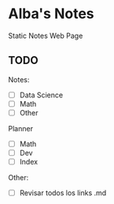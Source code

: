 # Alba's Notes

Static Notes Web Page

## TODO

Notes:

- [ ] Data Science
- [ ] Math
- [ ] Other

Planner

- [ ] Math
- [ ] Dev
- [ ] Index

Other:

- [ ] Revisar todos los links .md
